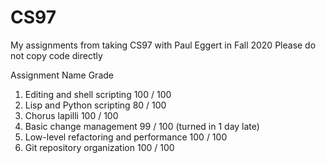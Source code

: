 # CS97


My assignments from taking CS97 with Paul Eggert in Fall 2020
Please do not copy code directly


Assignment Name                              Grade
1. Editing and shell scripting	             100 / 100	 
2. Lisp and Python scripting	               80 / 100	 	 
3. Chorus lapilli	                           100 / 100	
4. Basic change management	                 99 / 100	 (turned in 1 day late)	 	 
5. Low-level refactoring and performance	   100 / 100
6. Git repository organization	             100 / 100
